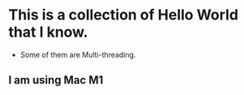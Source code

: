 # This is a collection of  Hello World that I know.
- Some of them are Multi-threading.

## I am using Mac M1